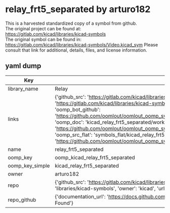 # relay_frt5_separated by arturo182  
This is a harvested standardized copy of a symbol from github.  
The original project can be found at:  
https://gitlab.com/kicad/libraries/kicad-symbols  
The original symbol can be found in:
https://gitlab.com/kicad/libraries/kicad-symbols/Video.kicad_sym
Please consult that link for additional, details, files, and license information.  
## yaml dump  
| Key | Value |  
| --- | --- |  
| library_name | Relay |  
| links | {'github_src': 'https://gitlab.com/kicad/libraries/kicad-symbols/Video.kicad_sym', 'github_src_repo': 'https://gitlab.com/kicad/libraries/kicad-symbols', 'oomp_bot': 'kicad_relay_frt5_separated/working', 'oomp_bot_github': 'https://github.com/oomlout/oomlout_oomp_symbol_bot/tree/main/kicad_relay_frt5_separated/working', 'oomp_doc': 'kicad_relay_frt5_separated/working', 'oomp_doc_github': 'https://github.com/oomlout/oomlout_oomp_symbol_doc/tree/main/kicad_relay_frt5_separated/working', 'oomp_src_flat': 'symbols_flat/kicad_relay_frt5_separated/working', 'oomp_src_flat_github': 'https://github.com/oomlout/oomlout_oomp_symbol_src/tree/main/kicad_relay_frt5_separated/working'} |  
| name | relay_frt5_separated |  
| oomp_key | oomp_kicad_relay_frt5_separated |  
| oomp_key_simple | kicad_relay_frt5_separated |  
| owner | arturo182 |  
| repo | {'github_src': 'https://gitlab.com/kicad/libraries/kicad-symbols/Video.kicad_sym', 'name': 'libraries/kicad-symbols', 'owner': 'kicad', 'url': 'https://gitlab.com/kicad/libraries/kicad-symbols'} |  
| repo_github | {'documentation_url': 'https://docs.github.com/rest/repos/repos#get-a-repository', 'message': 'Not Found'} |  

